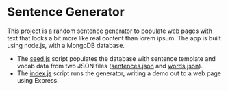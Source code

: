 # Sentence Generator

This project is a random sentence generator to populate web pages with text that looks a bit more like real content than lorem ipsum. The app is built using node.js, with a MongoDB database.

* The [seed.js](seed.js) script populates the database with sentence template and vocab data from two JSON files ([sentences.json](sentences.json) and [words.json](words.json)).
* The [index.js](index.js) script runs the generator, writing a demo out to a web page using Express.
